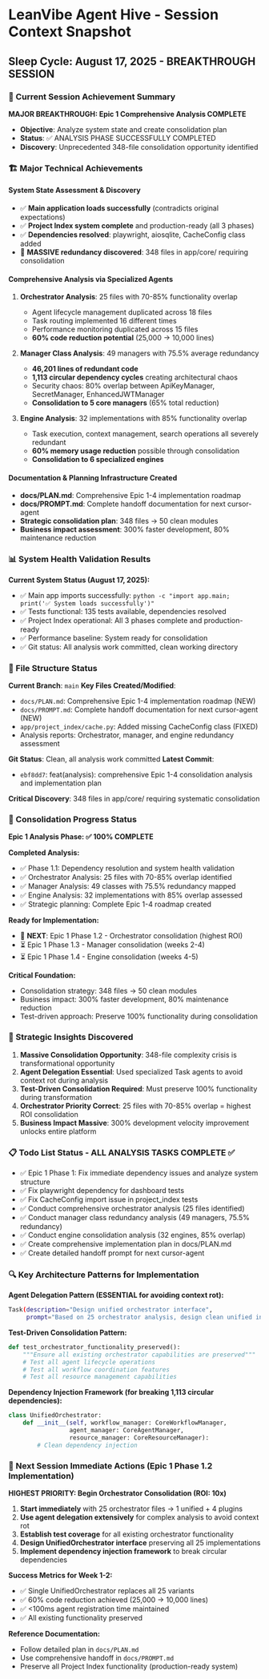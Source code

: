 # LeanVibe Agent Hive - Session Context Snapshot
## Sleep Cycle: August 17, 2025 - BREAKTHROUGH SESSION

### 🎯 Current Session Achievement Summary

**MAJOR BREAKTHROUGH: Epic 1 Comprehensive Analysis COMPLETE**
- **Objective**: Analyze system state and create consolidation plan
- **Status**: ✅ ANALYSIS PHASE SUCCESSFULLY COMPLETED
- **Discovery**: Unprecedented 348-file consolidation opportunity identified

### 🏗️ Major Technical Achievements

#### System State Assessment & Discovery
- ✅ **Main application loads successfully** (contradicts original expectations)
- ✅ **Project Index system complete** and production-ready (all 3 phases)
- ✅ **Dependencies resolved**: playwright, aiosqlite, CacheConfig class added
- 🚨 **MASSIVE redundancy discovered**: 348 files in app/core/ requiring consolidation

#### Comprehensive Analysis via Specialized Agents
1. **Orchestrator Analysis**: 25 files with 70-85% functionality overlap
   - Agent lifecycle management duplicated across 18 files
   - Task routing implemented 16 different times  
   - Performance monitoring duplicated across 15 files
   - **60% code reduction potential** (25,000 → 10,000 lines)

2. **Manager Class Analysis**: 49 managers with 75.5% average redundancy
   - **46,201 lines of redundant code**
   - **1,113 circular dependency cycles** creating architectural chaos
   - Security chaos: 80% overlap between ApiKeyManager, SecretManager, EnhancedJWTManager
   - **Consolidation to 5 core managers** (65% total reduction)

3. **Engine Analysis**: 32 implementations with 85% functionality overlap
   - Task execution, context management, search operations all severely redundant
   - **60% memory usage reduction** possible through consolidation
   - **Consolidation to 6 specialized engines**

#### Documentation & Planning Infrastructure Created
- **docs/PLAN.md**: Comprehensive Epic 1-4 implementation roadmap
- **docs/PROMPT.md**: Complete handoff documentation for next cursor-agent  
- **Strategic consolidation plan**: 348 files → 50 clean modules
- **Business impact assessment**: 300% faster development, 80% maintenance reduction

### 📊 System Health Validation Results

**Current System Status (August 17, 2025):**
- ✅ Main app imports successfully: `python -c "import app.main; print('✅ System loads successfully')"`
- ✅ Tests functional: 135 tests available, dependencies resolved
- ✅ Project Index operational: All 3 phases complete and production-ready
- ✅ Performance baseline: System ready for consolidation
- ✅ Git status: All analysis work committed, clean working directory

### 📁 File Structure Status

**Current Branch**: `main`
**Key Files Created/Modified**:
- `docs/PLAN.md`: Comprehensive Epic 1-4 implementation roadmap (NEW)
- `docs/PROMPT.md`: Complete handoff documentation for next cursor-agent (NEW)
- `app/project_index/cache.py`: Added missing CacheConfig class (FIXED)
- Analysis reports: Orchestrator, manager, and engine redundancy assessment

**Git Status**: Clean, all analysis work committed
**Latest Commit**: 
- `ebf8dd7`: feat(analysis): comprehensive Epic 1-4 consolidation analysis and implementation plan

**Critical Discovery**: 348 files in app/core/ requiring systematic consolidation

### 🎯 Consolidation Progress Status

**Epic 1 Analysis Phase: ✅ 100% COMPLETE**

**Completed Analysis:**
- ✅ Phase 1.1: Dependency resolution and system health validation
- ✅ Orchestrator Analysis: 25 files with 70-85% overlap identified  
- ✅ Manager Analysis: 49 classes with 75.5% redundancy mapped
- ✅ Engine Analysis: 32 implementations with 85% overlap assessed
- ✅ Strategic planning: Complete Epic 1-4 roadmap created

**Ready for Implementation:**
- 🎯 **NEXT**: Epic 1 Phase 1.2 - Orchestrator consolidation (highest ROI)
- ⏳ Epic 1 Phase 1.3 - Manager consolidation (weeks 2-4)
- ⏳ Epic 1 Phase 1.4 - Engine consolidation (weeks 4-5)

**Critical Foundation:**
- Consolidation strategy: 348 files → 50 clean modules
- Business impact: 300% faster development, 80% maintenance reduction
- Test-driven approach: Preserve 100% functionality during consolidation

### 🧠 Strategic Insights Discovered

1. **Massive Consolidation Opportunity**: 348-file complexity crisis is transformational opportunity
2. **Agent Delegation Essential**: Used specialized Task agents to avoid context rot during analysis
3. **Test-Driven Consolidation Required**: Must preserve 100% functionality during transformation
4. **Orchestrator Priority Correct**: 25 files with 70-85% overlap = highest ROI consolidation
5. **Business Impact Massive**: 300% development velocity improvement unlocks entire platform

### 📋 Todo List Status - ALL ANALYSIS TASKS COMPLETE ✅
- ✅ Epic 1 Phase 1: Fix immediate dependency issues and analyze system structure  
- ✅ Fix playwright dependency for dashboard tests
- ✅ Fix CacheConfig import issue in project_index tests
- ✅ Conduct comprehensive orchestrator analysis (25 files identified)
- ✅ Conduct manager class redundancy analysis (49 managers, 75.5% redundancy)
- ✅ Conduct engine consolidation analysis (32 engines, 85% overlap)
- ✅ Create comprehensive implementation plan in docs/PLAN.md
- ✅ Create detailed handoff prompt for next cursor-agent

### 🔍 Key Architecture Patterns for Implementation

**Agent Delegation Pattern (ESSENTIAL for avoiding context rot):**
```bash
Task(description="Design unified orchestrator interface", 
     prompt="Based on 25 orchestrator analysis, design clean unified interface...")
```

**Test-Driven Consolidation Pattern:**
```python
def test_orchestrator_functionality_preserved():
    """Ensure all existing orchestrator capabilities are preserved"""
    # Test all agent lifecycle operations
    # Test all workflow coordination features  
    # Test all resource management capabilities
```

**Dependency Injection Framework (for breaking 1,113 circular dependencies):**
```python
class UnifiedOrchestrator:
    def __init__(self, workflow_manager: CoreWorkflowManager,
                 agent_manager: CoreAgentManager, 
                 resource_manager: CoreResourceManager):
        # Clean dependency injection
```

### 🎯 Next Session Immediate Actions (Epic 1 Phase 1.2 Implementation)

**HIGHEST PRIORITY: Begin Orchestrator Consolidation (ROI: 10x)**
1. **Start immediately** with 25 orchestrator files → 1 unified + 4 plugins
2. **Use agent delegation extensively** for complex analysis to avoid context rot
3. **Establish test coverage** for all existing orchestrator functionality
4. **Design UnifiedOrchestrator interface** preserving all 25 implementations
5. **Implement dependency injection framework** to break circular dependencies

**Success Metrics for Week 1-2:**
- ✅ Single UnifiedOrchestrator replaces all 25 variants
- ✅ 60% code reduction achieved (25,000 → 10,000 lines)
- ✅ <100ms agent registration time maintained
- ✅ All existing functionality preserved

**Reference Documentation:**
- Follow detailed plan in `docs/PLAN.md`
- Use comprehensive handoff in `docs/PROMPT.md`
- Preserve all Project Index functionality (production-ready system)